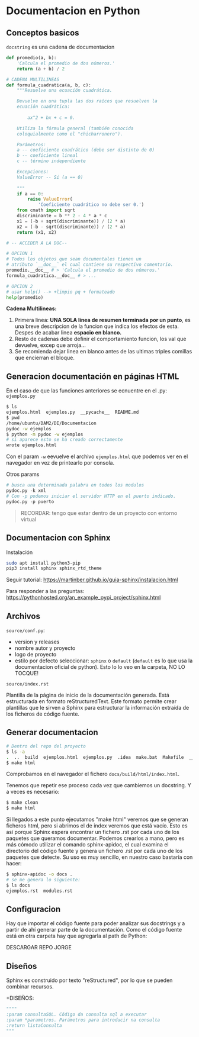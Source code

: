 # Documentacion en Python

## Conceptos basicos

`docstring` es una cadena de documentacion

```python
def promedio(a, b):
    'Calcula el promedio de dos números.'
    return (a + b) / 2

# CADENA MULTILINEAS
def formula_cuadratica(a, b, c):
    """Resuelve una ecuación cuadrática.

    Devuelve en una tupla las dos raíces que resuelven la
    ecuación cuadrática:
    
        ax^2 + bx + c = 0.

    Utiliza la fórmula general (también conocida
    coloquialmente como el "chicharronero").

    Parámetros:
    a -- coeficiente cuadrático (debe ser distinto de 0)
    b -- coeficiente lineal
    c -- término independiente

    Excepciones:
    ValueError -- Si (a == 0)
    
    """
    if a == 0:
        raise ValueError(
            'Coeficiente cuadrático no debe ser 0.')
    from cmath import sqrt
    discriminante = b ** 2 - 4 * a * c
    x1 = (-b + sqrt(discriminante)) / (2 * a)
    x2 = (-b - sqrt(discriminante)) / (2 * a)
    return (x1, x2)

# -- ACCEDER A LA DOC--

# OPCION 1
# Todos los objetos que sean documentales tienen un 
# atributo `__doc__` el cual contiene su respectivo comentario.
promedio.__doc__ # > 'Calcula el promedio de dos números.'
formula_cuadratica.__doc__ # > ...

# OPCION 2
# usar help() --> +limpio pq + formateado
help(promedio)
```

**Cadena Multilineas:**

1. Primera linea: **UNA SOLA linea de resumen terminada por un punto**,
es una breve descripcion de la funcion que indica los efectos
de esta. Despes de acabar linea **espacio en blanco.**
2. Resto de cadenas debe definir el comportamiento funcion, los val
que devuelve, excep que arroja...
3. Se recomienda dejar linea en blanco antes de las ultimas
triples comillas que encierran el bloque.

## Generacion documentación en páginas HTML

En el caso de que las funciones
anteriores se ecnuentre en el .py: `ejemplos.py`

```bash
$ ls
ejemplos.html  ejemplos.py  __pycache__  README.md
$ pwd                        
/home/ubuntu/DAM2/DI/Documentacion
pydoc -w ejemplos
$ python -m pydoc -w ejemplos
# si aparece esto se ha creado correctamente
wrote ejemplos.html
```

Con el param `-w` eevuelve el archivo `ejemplos.html` que podemos
ver en el navegador en vez de printearlo por consola.

Otros params
```python
# busca una determinada palabra en todos los modulos
pydoc.py -k xml
# Con -p podemos iniciar el servidor HTTP en el puerto indicado.
pydoc.py -p puerto
```

> RECORDAR: tengo que estar dentro de un proyecto
> con entorno virtual

## Documentacion con Sphinx

Instalación

```bash
sudo apt install python3-pip
pip3 install sphinx sphinx_rtd_theme
```
Seguir tutorial: 
https://martinber.github.io/guia-sphinx/instalacion.html

Para responder a las preguntas:
https://pythonhosted.org/an_example_pypi_project/sphinx.html


## Archivos

`source/conf.py`:
* version y releases
* nombre autor y proyecto
* logo de proyecto
* estilo por defecto seleccionar: `sphinx` o `default` (`default` es lo que
usa la documentacion oficial de python). Esto lo lo veo en la carpeta, NO LO TOCQUE!

`source/index.rst` 

Plantilla de la página de inicio de la documentación generada. 
Está estructurada en formato reStructuredText. 
Este formato permite crear plantillas que le sirven a Sphinx para estructurar 
la información extraída de los ficheros de código fuente.

## Generar documentacion

```bash
# Dentro del repo del proyecto
$ ls -a
.  ..  build  ejemplos.html  ejemplos.py  .idea  make.bat  Makefile  __pycache__  README.md  source  .venv
$ make html
```

Comprobamos en el navegador el fichero `docs/build/html/index.html`.

Tenemos que repetir ese proceso cada vez que cambiemos un docstring. Y a veces
es necesario:

```bash
$ make clean
$ make html
```

Si llegados a este punto ejecutamos "make html" veremos que se generan ficheros html, 
pero si abrimos el de index veremos que está vacío. 
Esto es así porque Sphinx espera encontrar un fichero .rst por cada uno de 
los paquetes que queramos documentar. Podemos crearlos a mano, 
pero es más cómodo utilizar el comando sphinx-apidoc, 
el cual examina el directorio del código fuente y genera un fichero .rst 
por cada uno de los paquetes que detecte. 
Su uso es muy sencillo, en nuestro caso bastaría con hacer:

```bash
$ sphinx-apidoc -o docs .
# se me genera lo siguiente:
$ ls docs 
ejemplos.rst  modules.rst
```

## Configuracion

Hay que importar el código fuente para poder analizar 
sus docstrings y a partir de ahí generar parte de la documentación. 
Como el código fuente está en otra carpeta hay que agregarla al path de Python:

DESCARGAR REPO JORGE

## Diseños

Sphinx es construido por texto "reStructured", por lo que se pueden
combinar recursos.

+DISEÑOS:

````python
""""
:param consultaSQL. Código da consulta sql a executar
:param *parametros. Parámetros para introducir na consulta
:return listaConsulta
"""
````